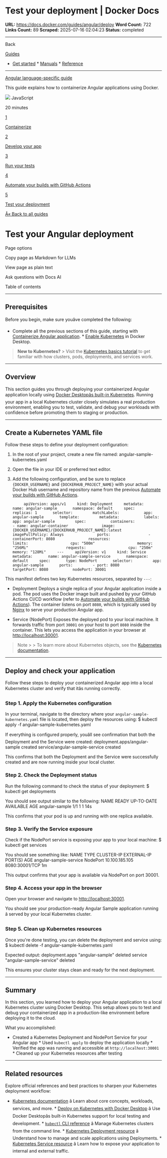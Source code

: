 # Test your deployment | Docker Docs

**URL:** https://docs.docker.com/guides/angular/deploy
**Word Count:** 722
**Links Count:** 89
**Scraped:** 2025-07-16 02:04:23
**Status:** completed

---

Back

[Guides](https://docs.docker.com/guides/)

  * [Get started](https://docs.docker.com/get-started/)   * [Manuals](https://docs.docker.com/manuals/)   * [Reference](https://docs.docker.com/reference/)

* * *

[Angular language-specific guide](https://docs.docker.com/guides/angular/)

This guide explains how to containerize Angular applications using Docker.

![](https://cdn.jsdelivr.net/gh/devicons/devicon@latest/icons/javascript/javascript-original.svg) JavaScript

20 minutes

[1](https://docs.docker.com/guides/angular/containerize/)

[Containerize](https://docs.docker.com/guides/angular/containerize/)

[2](https://docs.docker.com/guides/angular/develop/)

[Develop your app](https://docs.docker.com/guides/angular/develop/)

[3](https://docs.docker.com/guides/angular/run-tests/)

[Run your tests](https://docs.docker.com/guides/angular/run-tests/)

[4](https://docs.docker.com/guides/angular/configure-github-actions/)

[Automate your builds with GitHub Actions](https://docs.docker.com/guides/angular/configure-github-actions/)

[5](https://docs.docker.com/guides/angular/deploy/)

[Test your deployment](https://docs.docker.com/guides/angular/deploy/)

[Â« Back to all guides](https://docs.docker.com/guides/)

# Test your Angular deployment

Page options

Copy page as Markdown for LLMs

View page as plain text

Ask questions with Docs AI

Table of contents

* * *

## Prerequisites

Before you begin, make sure youâve completed the following:

  * Complete all the previous sections of this guide, starting with [Containerize Angular application](https://docs.docker.com/guides/angular/containerize/).   * [Enable Kubernetes](https://docs.docker.com/desktop/features/kubernetes/#install-and-turn-on-kubernetes) in Docker Desktop.

> **New to Kubernetes?**   >  Visit the [Kubernetes basics tutorial](https://kubernetes.io/docs/tutorials/kubernetes-basics/) to get familiar with how clusters, pods, deployments, and services work.

* * *

## Overview

This section guides you through deploying your containerized Angular application locally using [Docker Desktopâs built-in Kubernetes](https://docs.docker.com/desktop/kubernetes/). Running your app in a local Kubernetes cluster closely simulates a real production environment, enabling you to test, validate, and debug your workloads with confidence before promoting them to staging or production.

* * *

## Create a Kubernetes YAML file

Follow these steps to define your deployment configuration:

  1. In the root of your project, create a new file named: angular-sample-kubernetes.yaml

  2. Open the file in your IDE or preferred text editor.

  3. Add the following configuration, and be sure to replace `{DOCKER_USERNAME}` and `{DOCKERHUB_PROJECT_NAME}` with your actual Docker Hub username and repository name from the previous [Automate your builds with GitHub Actions](https://docs.docker.com/guides/angular/configure-github-actions/).

              apiVersion: apps/v1     kind: Deployment     metadata:       name: angular-sample       namespace: default     spec:       replicas: 1       selector:         matchLabels:           app: angular-sample       template:         metadata:           labels:             app: angular-sample         spec:           containers:             - name: angular-container               image: {DOCKER_USERNAME}/{DOCKERHUB_PROJECT_NAME}:latest               imagePullPolicy: Always               ports:                 - containerPort: 8080               resources:                 limits:                   cpu: "500m"                   memory: "256Mi"                 requests:                   cpu: "250m"                   memory: "128Mi"     ---     apiVersion: v1     kind: Service     metadata:       name: angular-sample-service       namespace: default     spec:       type: NodePort       selector:         app: angular-sample       ports:         - port: 8080           targetPort: 8080           nodePort: 30001

This manifest defines two key Kubernetes resources, separated by `---`:

  * Deployment Deploys a single replica of your Angular application inside a pod. The pod uses the Docker image built and pushed by your GitHub Actions CI/CD workflow   \(refer to [Automate your builds with GitHub Actions](https://docs.docker.com/guides/angular/configure-github-actions/)\).   The container listens on port `8080`, which is typically used by [Nginx](https://nginx.org/en/docs/) to serve your production Angular app.

  * Service \(NodePort\) Exposes the deployed pod to your local machine.   It forwards traffic from port `30001` on your host to port `8080` inside the container.   This lets you access the application in your browser at <http://localhost:30001>.

> Note >  > To learn more about Kubernetes objects, see the [Kubernetes documentation](https://kubernetes.io/docs/home/).

* * *

## Deploy and check your application

Follow these steps to deploy your containerized Angular app into a local Kubernetes cluster and verify that itâs running correctly.

### Step 1. Apply the Kubernetes configuration

In your terminal, navigate to the directory where your `angular-sample-kubernetes.yaml` file is located, then deploy the resources using:                 $ kubectl apply -f angular-sample-kubernetes.yaml     

If everything is configured properly, youâll see confirmation that both the Deployment and the Service were created:                 deployment.apps/angular-sample created       service/angular-sample-service created

This confirms that both the Deployment and the Service were successfully created and are now running inside your local cluster.

### Step 2. Check the Deployment status

Run the following command to check the status of your deployment:                 $ kubectl get deployments     

You should see output similar to the following:                 NAME                 READY   UP-TO-DATE   AVAILABLE   AGE       angular-sample       1/1     1            1           14s

This confirms that your pod is up and running with one replica available.

### Step 3. Verify the Service exposure

Check if the NodePort service is exposing your app to your local machine:               $ kubectl get services     

You should see something like:               NAME                     TYPE        CLUSTER-IP       EXTERNAL-IP   PORT(S)          AGE     angular-sample-service   NodePort    10.100.185.105    <none>        8080:30001/TCP   1m

This output confirms that your app is available via NodePort on port 30001.

### Step 4. Access your app in the browser

Open your browser and navigate to <http://localhost:30001>.

You should see your production-ready Angular Sample application running â served by your local Kubernetes cluster.

### Step 5. Clean up Kubernetes resources

Once you're done testing, you can delete the deployment and service using:                 $ kubectl delete -f angular-sample-kubernetes.yaml     

Expected output:                 deployment.apps "angular-sample" deleted       service "angular-sample-service" deleted

This ensures your cluster stays clean and ready for the next deployment.

* * *

## Summary

In this section, you learned how to deploy your Angular application to a local Kubernetes cluster using Docker Desktop. This setup allows you to test and debug your containerized app in a production-like environment before deploying it to the cloud.

What you accomplished:

  * Created a Kubernetes Deployment and NodePort Service for your Angular app   * Used `kubectl apply` to deploy the application locally   * Verified the app was running and accessible at `http://localhost:30001`   * Cleaned up your Kubernetes resources after testing

* * *

## Related resources

Explore official references and best practices to sharpen your Kubernetes deployment workflow:

  * [Kubernetes documentation](https://kubernetes.io/docs/home/) â Learn about core concepts, workloads, services, and more.   * [Deploy on Kubernetes with Docker Desktop](https://docs.docker.com/desktop/features/kubernetes/) â Use Docker Desktopâs built-in Kubernetes support for local testing and development.   * [`kubectl` CLI reference](https://kubernetes.io/docs/reference/kubectl/) â Manage Kubernetes clusters from the command line.   * [Kubernetes Deployment resource](https://kubernetes.io/docs/concepts/workloads/controllers/deployment/) â Understand how to manage and scale applications using Deployments.   * [Kubernetes Service resource](https://kubernetes.io/docs/concepts/services-networking/service/) â Learn how to expose your application to internal and external traffic.
